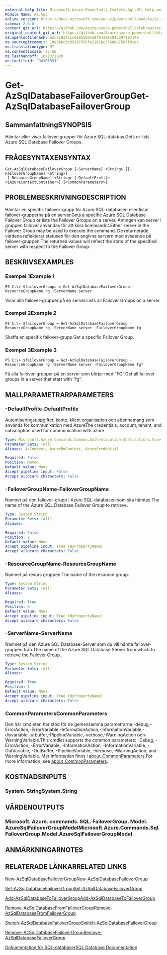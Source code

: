 ```yaml
---
external help file: Microsoft.Azure.PowerShell.Cmdlets.Sql.dll-Help.xml
Module Name: Az.Sql
online version: https://docs.microsoft.com/en-us/powershell/module/az.sql/get-azsqldatabasefailovergroup
schema: 2.0.0
content_git_url: https://github.com/Azure/azure-powershell/blob/master/src/Sql/Sql/help/Get-AzSqlDatabaseFailoverGroup.md
original_content_git_url: https://github.com/Azure/azure-powershell/blob/master/src/Sql/Sql/help/Get-AzSqlDatabaseFailoverGroup.md
ms.openlocfilehash: a2c7192fc1ce2055b05a4f943a0c04560f1e714e
ms.sourcegitcommit: 1de2b6c3c99197958fa2101bc37680e7507f91ac
ms.translationtype: MT
ms.contentlocale: sv-SE
ms.lasthandoff: 10/13/2020
ms.locfileid: "94101931"
---
```

# <span data-ttu-id="d3d07-101">Get-AzSqlDatabaseFailoverGroup</span><span class="sxs-lookup"><span data-stu-id="d3d07-101">Get-AzSqlDatabaseFailoverGroup</span></span>

## <span data-ttu-id="d3d07-102">Sammanfattning</span><span class="sxs-lookup"><span data-stu-id="d3d07-102">SYNOPSIS</span></span>
<span data-ttu-id="d3d07-103">Hämtar eller visar failover-grupper för Azure SQL-databas.</span><span class="sxs-lookup"><span data-stu-id="d3d07-103">Gets or lists Azure SQL Database Failover Groups.</span></span>

## <span data-ttu-id="d3d07-104">FRÅGESYNTAXEN</span><span class="sxs-lookup"><span data-stu-id="d3d07-104">SYNTAX</span></span>

```
Get-AzSqlDatabaseFailoverGroup [-ServerName] <String> [[-FailoverGroupName] <String>]
 [-ResourceGroupName] <String> [-DefaultProfile <IAzureContextContainer>] [<CommonParameters>]
```

## <span data-ttu-id="d3d07-105">PROBLEMBESKRIVNING</span><span class="sxs-lookup"><span data-stu-id="d3d07-105">DESCRIPTION</span></span>
<span data-ttu-id="d3d07-106">Hämtar en specifik failover-grupp för Azure SQL-databasen eller listar failover-grupperna på en server.</span><span class="sxs-lookup"><span data-stu-id="d3d07-106">Gets a specific Azure SQL Database Failover Group or lists the Failover Groups on a server.</span></span>
<span data-ttu-id="d3d07-107">Antingen kan server i gruppen failover användas för att köra kommandot.</span><span class="sxs-lookup"><span data-stu-id="d3d07-107">Either server in the Failover Group may be used to execute the command.</span></span> <span data-ttu-id="d3d07-108">De returnerade värdena reflekterar statusen för den angivna servern med avseende på failover-gruppen.</span><span class="sxs-lookup"><span data-stu-id="d3d07-108">The returned values will reflect the state of the specified server with respect to the Failover Group.</span></span>

## <span data-ttu-id="d3d07-109">BESKRIVS</span><span class="sxs-lookup"><span data-stu-id="d3d07-109">EXAMPLES</span></span>

### <span data-ttu-id="d3d07-110">Exempel 1</span><span class="sxs-lookup"><span data-stu-id="d3d07-110">Example 1</span></span>
```
PS C:\> $failoverGroups = Get-AzSqlDatabaseFailoverGroup -ResourceGroupName rg -ServerName server
```

<span data-ttu-id="d3d07-111">Visar alla failover-grupper på en server.</span><span class="sxs-lookup"><span data-stu-id="d3d07-111">Lists all Failover Groups on a server.</span></span>

### <span data-ttu-id="d3d07-112">Exempel 2</span><span class="sxs-lookup"><span data-stu-id="d3d07-112">Example 2</span></span>
```
PS C:\> $failoverGroup = Get-AzSqlDatabaseFailoverGroup -ResourceGroupName rg -ServerName server -FailoverGroupName fg
```

<span data-ttu-id="d3d07-113">Skaffa en specifik failover-grupp.</span><span class="sxs-lookup"><span data-stu-id="d3d07-113">Get a specific Failover Group.</span></span>

### <span data-ttu-id="d3d07-114">Exempel 3</span><span class="sxs-lookup"><span data-stu-id="d3d07-114">Example 3</span></span>
```
PS C:\> $failoverGroup = Get-AzSqlDatabaseFailoverGroup -ResourceGroupName rg -ServerName server -FailoverGroupName fg*
```

<span data-ttu-id="d3d07-115">Få alla failover-grupper på en server som börjar med "FG".</span><span class="sxs-lookup"><span data-stu-id="d3d07-115">Get all failover groups in a server that start with "fg".</span></span>

## <span data-ttu-id="d3d07-116">MALLPARAMETRAR</span><span class="sxs-lookup"><span data-stu-id="d3d07-116">PARAMETERS</span></span>

### <span data-ttu-id="d3d07-117">-DefaultProfile</span><span class="sxs-lookup"><span data-stu-id="d3d07-117">-DefaultProfile</span></span>
<span data-ttu-id="d3d07-118">Autentiseringsuppgifter, konto, klient organisation och abonnemang som används för kommunikation med Azure</span><span class="sxs-lookup"><span data-stu-id="d3d07-118">The credentials, account, tenant, and subscription used for communication with azure</span></span>

```yaml
Type: Microsoft.Azure.Commands.Common.Authentication.Abstractions.Core.IAzureContextContainer
Parameter Sets: (All)
Aliases: AzContext, AzureRmContext, AzureCredential

Required: False
Position: Named
Default value: None
Accept pipeline input: False
Accept wildcard characters: False
```

### <span data-ttu-id="d3d07-119">-FailoverGroupName</span><span class="sxs-lookup"><span data-stu-id="d3d07-119">-FailoverGroupName</span></span>
<span data-ttu-id="d3d07-120">Namnet på den failover-grupp i Azure SQL-databasen som ska hämtas.</span><span class="sxs-lookup"><span data-stu-id="d3d07-120">The name of the Azure SQL Database Failover Group to retrieve.</span></span>

```yaml
Type: System.String
Parameter Sets: (All)
Aliases:

Required: False
Position: 2
Default value: None
Accept pipeline input: True (ByPropertyName)
Accept wildcard characters: False
```

### <span data-ttu-id="d3d07-121">-ResourceGroupName</span><span class="sxs-lookup"><span data-stu-id="d3d07-121">-ResourceGroupName</span></span>
<span data-ttu-id="d3d07-122">Namnet på resurs gruppen.</span><span class="sxs-lookup"><span data-stu-id="d3d07-122">The name of the resource group.</span></span>

```yaml
Type: System.String
Parameter Sets: (All)
Aliases:

Required: True
Position: 0
Default value: None
Accept pipeline input: True (ByPropertyName)
Accept wildcard characters: False
```

### <span data-ttu-id="d3d07-123">-ServerName</span><span class="sxs-lookup"><span data-stu-id="d3d07-123">-ServerName</span></span>
<span data-ttu-id="d3d07-124">Namnet på den Azure SQL Database-Server som du vill hämta failover-gruppen från.</span><span class="sxs-lookup"><span data-stu-id="d3d07-124">The name of the Azure SQL Database Server from which to retrieve the Failover Group.</span></span>

```yaml
Type: System.String
Parameter Sets: (All)
Aliases:

Required: True
Position: 1
Default value: None
Accept pipeline input: True (ByPropertyName)
Accept wildcard characters: False
```

### <span data-ttu-id="d3d07-125">CommonParameters</span><span class="sxs-lookup"><span data-stu-id="d3d07-125">CommonParameters</span></span>
<span data-ttu-id="d3d07-126">Den här cmdleten har stöd för de gemensamma parametrarna:-debug,-ErrorAction,-ErrorVariable,-InformationAction,-InformationVariable,-disvariable,-utbuffer,-PipelineVariable,-verbose,-WarningAction och-WarningVariable.</span><span class="sxs-lookup"><span data-stu-id="d3d07-126">This cmdlet supports the common parameters: -Debug, -ErrorAction, -ErrorVariable, -InformationAction, -InformationVariable, -OutVariable, -OutBuffer, -PipelineVariable, -Verbose, -WarningAction, and -WarningVariable.</span></span> <span data-ttu-id="d3d07-127">Mer information finns i [about_CommonParameters](http://go.microsoft.com/fwlink/?LinkID=113216).</span><span class="sxs-lookup"><span data-stu-id="d3d07-127">For more information, see [about_CommonParameters](http://go.microsoft.com/fwlink/?LinkID=113216).</span></span>

## <span data-ttu-id="d3d07-128">KOSTNADS</span><span class="sxs-lookup"><span data-stu-id="d3d07-128">INPUTS</span></span>

### <span data-ttu-id="d3d07-129">System. String</span><span class="sxs-lookup"><span data-stu-id="d3d07-129">System.String</span></span>

## <span data-ttu-id="d3d07-130">VÄRDEN</span><span class="sxs-lookup"><span data-stu-id="d3d07-130">OUTPUTS</span></span>

### <span data-ttu-id="d3d07-131">Microsoft. Azure. commands. SQL. FailoverGroup. Model. AzureSqlFailoverGroupModel</span><span class="sxs-lookup"><span data-stu-id="d3d07-131">Microsoft.Azure.Commands.Sql.FailoverGroup.Model.AzureSqlFailoverGroupModel</span></span>

## <span data-ttu-id="d3d07-132">ANMÄRKNINGAR</span><span class="sxs-lookup"><span data-stu-id="d3d07-132">NOTES</span></span>

## <span data-ttu-id="d3d07-133">RELATERADE LÄNKAR</span><span class="sxs-lookup"><span data-stu-id="d3d07-133">RELATED LINKS</span></span>

[<span data-ttu-id="d3d07-134">New-AzSqlDatabaseFailoverGroup</span><span class="sxs-lookup"><span data-stu-id="d3d07-134">New-AzSqlDatabaseFailoverGroup</span></span>](./New-AzSqlDatabaseFailoverGroup.md)

[<span data-ttu-id="d3d07-135">Set-AzSqlDatabaseFailoverGroup</span><span class="sxs-lookup"><span data-stu-id="d3d07-135">Set-AzSqlDatabaseFailoverGroup</span></span>](./Set-AzSqlDatabaseFailoverGroup.md)

[<span data-ttu-id="d3d07-136">Add-AzSqlDatabaseToFailoverGroup</span><span class="sxs-lookup"><span data-stu-id="d3d07-136">Add-AzSqlDatabaseToFailoverGroup</span></span>](./Add-AzSqlDatabaseToFailoverGroup.md)

[<span data-ttu-id="d3d07-137">Remove-AzSqlDatabaseFromFailoverGroup</span><span class="sxs-lookup"><span data-stu-id="d3d07-137">Remove-AzSqlDatabaseFromFailoverGroup</span></span>](./Remove-AzSqlDatabaseFromFailoverGroup.md)

[<span data-ttu-id="d3d07-138">Switch-AzSqlDatabaseFailoverGroup</span><span class="sxs-lookup"><span data-stu-id="d3d07-138">Switch-AzSqlDatabaseFailoverGroup</span></span>](./Switch-AzSqlDatabaseFailoverGroup.md)

[<span data-ttu-id="d3d07-139">Remove-AzSqlDatabaseFailoverGroup</span><span class="sxs-lookup"><span data-stu-id="d3d07-139">Remove-AzSqlDatabaseFailoverGroup</span></span>](./Remove-AzSqlDatabaseFailoverGroup.md)

[<span data-ttu-id="d3d07-140">Dokumentation för SQL-databaser</span><span class="sxs-lookup"><span data-stu-id="d3d07-140">SQL Database Documentation</span></span>](https://docs.microsoft.com/azure/sql-database/)
